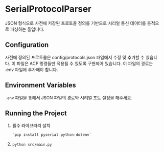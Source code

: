 # SerialProtocolParser
JSON 형식으로 사전에 저장된 프로토콜 정의를 기반으로 시리얼 통신 데이터를 동적으로 파싱하는 툴입니다.

## Configuration

사전에 정의된 프로토콜은 config/protocols.json 파일에서 수정 및 추가할 수 있습니다. 이 파일은 ACP 명령들만 적용될 수 있도록 구현되어 있습니다. 이 파일의 경로는 .env 파일에 추가해야 합니다.

## Environment Variables

`.env` 파일을 통해서 JSON 파일의 경로와 시리얼 포트 설정을 해주세요.

## Running the Project

1. 필수 라이브러리 설치
   ```sh
   `pip install pyserial python-dotenv`

2. `python src/main.py`
